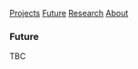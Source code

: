 <!-- NAV for all headers !-->
[Projects](https://paulabbott.net/index.html)
[Future](https://paulabbott.net/future/)
[Research](https://paulabbott.net/research/)
[About](https://paulabbott.net/about/)
<!-- end nav! -->

### Future  

TBC  
  
<!-- ••••••••••••••  Future •••••••••••••• !-->

<!-- October XT Anne TBC !-->
<!-- Oct Q02 Workshops / Residency !-->

<!-- ••••••••••••••  Past Archive •••••••••••••• !-->

<!--Rosmarie Waldrop’s “Lawn of Excluded Middle”*  
read by Will Holder (vocals) and Paul Abbott (drums) at  
_Asynchronicity. A symposium-like gathering, hosted by Cally Spooner._    
7+8/5/22. [Aachen & Koln](https://koelnischerkunstverein.de/en/kalender/reboot-asynchronicity-ausgerichtet-von-cally-spooner/)  
<br>
!-->
<!--
Pat Thomas & XT  
Gamut LP Launch: [_Attitudes of Preparation (Mountains, Oceans, Trees)_](https://editiongamut.bandcamp.com/album/akisakila-attitudes-of-preparation-mountains-oceans-trees)  
10+11/6/22. [Zurich](https://rotefabrik.ch/de/programm.html#/events/18259)  
14/6/22. [Atelier Claus, Brussels](https://www.lesateliersclaus.com/activities/pat-thomas-seymour-wright-paul-abbott)  
22/6/22. [Cafe OTO, London](https://www.cafeoto.co.uk/events/pat-thomas-xt/)  
<br>
!-->
